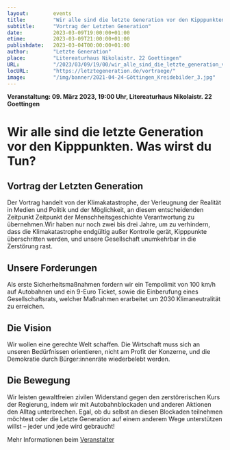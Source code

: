 ```yaml
---
layout:        events
title:         "Wir alle sind die letzte Generation vor den Kipppunkten. Was wirst du Tun?"
subtitle:      "Vortrag der Letzten Generation"
date:          2023-03-09T19:00:00+01:00
etime:         2023-03-09T21:00:00+01:00
publishdate:   2023-03-04T00:00:00+01:00
author:        "Letzte Generation"
place:         "Litereaturhaus Nikolaistr. 22 Goettingen"
URL:           "/2023/03/09/19/00/wir_alle_sind_die_letzte_generation_vor_den_kipppunkten._was_wirst_du_tun"
locURL:        "https://letztegeneration.de/vortraege/"
image:         "/img/banner/2021-04-24-Göttingen_Kreidebilder_3.jpg"
---
```


**Veranstaltung: 09. März 2023, 19:00 Uhr, Litereaturhaus Nikolaistr. 22 Goettingen**

Wir alle sind die letzte Generation vor den Kipppunkten. Was wirst du Tun?
===========

Vortrag der Letzten Generation
----------

Der Vortrag handelt von der Klimakatastrophe, der Verleugnung der Realität in Medien und Politik und der Möglichkeit, an diesem entscheidenden Zeitpunkt Zeitpunkt der Menschheitsgeschichte Verantwortung zu übernehmen.Wir haben nur noch zwei bis drei Jahre, um zu verhindern, dass die Klimakatastrophe endgültig außer Kontrolle gerät, Kipppunkte überschritten werden, und unsere Gesellschaft unumkehrbar in die Zerstörung rast.

Unsere Forderungen
----------

Als erste Sicherheitsmaßnahmen fordern wir ein Tempolimit von 100 km/h auf Autobahnen und ein 9-Euro Ticket, sowie die Einberufung eines Gesellschaftsrats, welcher Maßnahmen erarbeitet um 2030 Klimaneutralität zu erreichen.

Die Vision
----------

Wir wollen eine gerechte Welt schaffen. Die Wirtschaft muss sich an unseren Bedürfnissen orientieren, nicht am Profit der Konzerne, und die Demokratie durch Bürger:innenräte wiederbelebt werden.

Die Bewegung
----------

Wir leisten gewaltfreien zivilen Widerstand gegen den zerstörerischen Kurs der Regierung, indem wir mit Autobahnblockaden und anderen Aktionen den Alltag unterbrechen. Egal, ob du selbst an diesen Blockaden teilnehmen möchtest oder die Letzte Generation auf einem anderem Wege unterstützen willst – jeder und jede wird gebraucht!

Mehr Informationen beim [Veranstalter](https://letztegeneration.de/vortraege/)
